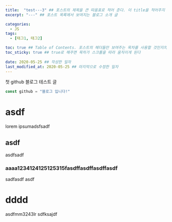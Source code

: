 ```yaml
---
title:  "test---3" ## 포스트의 제목을 큰 따옴표로 적어 준다. 이 title을 적어주지 않으면 .md 파일 이름으로 적어주었던 title 부분이 제목으로 업로드
excerpt: "---" ## 포스트 목록에서 보여지는 블로그 소개 글

categories:
  - JS
tags:
  - [태그1, 태그2]

toc: true ## Table of Contents. 포스트의 헤더들만 보여주는 목차를 사용할 것인지의 여부. ture 로 해주면 포스트의 목차가 보이게 된다.
toc_sticky: true ## true로 해주면 목차가 스크롤을 따라 움직이게 된다
 
date: 2020-05-25 ## 작성한 일자
last_modified_at: 2020-05-25 ## 마지막으로 수정한 일자
---
```


첫 github 블로그 테스트 글
```javascript
const github = "블로그 입니다!"
```
# asdf
lorem ipsumadsfsadf

## asdf
asdfsadf

### aaaa1234124125125315fasdffasdffasdffasdf
sadfasdf
asdf


# dddd
asdfmm3243lr
sdfksajdf
